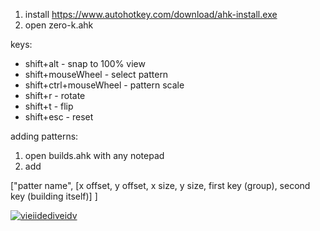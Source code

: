 1. install https://www.autohotkey.com/download/ahk-install.exe
2. open zero-k.ahk

keys:
- shift+alt - snap to 100% view
- shift+mouseWheel - select pattern
- shift+ctrl+mouseWheel - pattern scale
- shift+r - rotate
- shift+t - flip
- shift+esc - reset

adding patterns:
1. open builds.ahk with any notepad
2. add  

["patter name", [x offset, y offset, x size, y size, first key (group), second key (building itself)] ]  

[![vieiidediveidv](https://i.ibb.co/9tSgF2r/sdfasdfasdfasdf.png)](https://youtu.be/evfDFXCL8JY)
